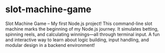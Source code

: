 # slot-machine-game
Slot Machine Game – My first Node.js project! This command-line slot machine marks the beginning of my Node.js journey. It simulates betting, spinning reels, and calculating winnings—all through terminal input. A fun and interactive way to learn about logic building, input handling, and modular design in a backend environment!
